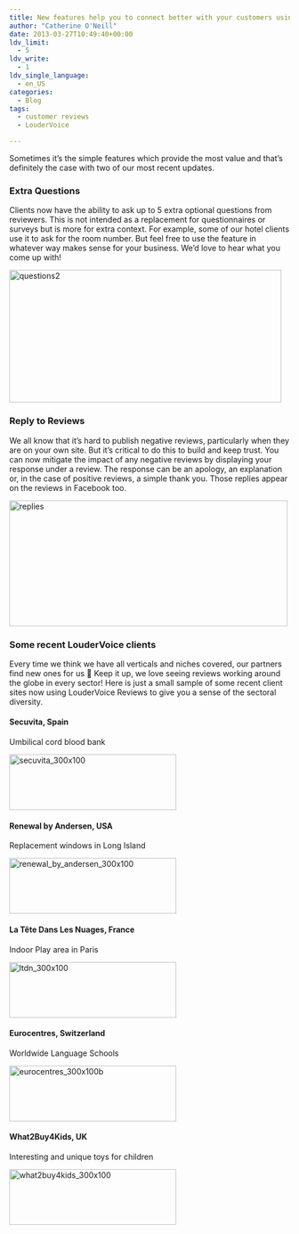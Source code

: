 ```yaml
---
title: New features help you to connect better with your customers using reviews
author: "Catherine O'Neill"
date: 2013-03-27T10:49:40+00:00
ldv_limit:
  - 5
ldv_write:
  - 1
ldv_single_language:
  - en_US
categories:
  - Blog
tags:
  - customer reviews
  - LouderVoice

---
```

Sometimes it&#8217;s the simple features which provide the most value and that&#8217;s definitely the case with two of our most recent updates.

### **Extra Questions**

Clients now have the ability to ask up to 5 extra optional questions from reviewers. This is not intended as a replacement for questionnaires or surveys but is more for extra context. For example, some of our hotel clients use it to ask for the room number. But feel free to use the feature in whatever way makes sense for your business. We&#8217;d love to hear what you come up with!

[<img class="size-full wp-image-3142 aligncenter" alt="questions2" src="http://www.loudervoice.com/wp-content/uploads/2013/03/questions2.jpg" width="489" height="238" srcset="/wp-content/uploads/2013/03/questions2.jpg 489w, /wp-content/uploads/2013/03/questions2-300x146.jpg 300w" sizes="(max-width: 489px) 100vw, 489px" />][1]

### **Reply to Reviews**

We all know that it&#8217;s hard to publish negative reviews, particularly when they are on your own site. But it&#8217;s critical to do this to build and keep trust. You can now mitigate the impact of any negative reviews by displaying your response under a review. The response can be an apology, an explanation or, in the case of positive reviews, a simple thank you. Those replies appear on the reviews in Facebook too.

[<img class="size-full wp-image-3143 aligncenter" alt="replies" src="http://www.loudervoice.com/wp-content/uploads/2013/03/replies.jpg" width="500" height="226" srcset="/wp-content/uploads/2013/03/replies.jpg 500w, /wp-content/uploads/2013/03/replies-300x135.jpg 300w" sizes="(max-width: 500px) 100vw, 500px" />][2]

### **Some recent LouderVoice clients**

Every time we think we have all verticals and niches covered, our partners find new ones for us 🙂 Keep it up, we love seeing reviews working around the globe in every sector! Here is just a small sample of some recent client sites now using LouderVoice Reviews to give you a sense of the sectoral diversity.

#### **Secuvita, Spain**

Umbilical cord blood bank

[<img class="size-full wp-image-3136 aligncenter" alt="secuvita_300x100" src="http://www.loudervoice.com/wp-content/uploads/2013/03/secuvita_300x100.png" width="300" height="100" />][3]

#### **Renewal by Andersen, USA**

Replacement windows in Long Island

[<img class="size-full wp-image-3137 aligncenter" alt="renewal_by_andersen_300x100" src="http://www.loudervoice.com/wp-content/uploads/2013/03/renewal_by_andersen_300x100.png" width="300" height="100" />][4]

#### **La Tête Dans Les Nuages, France**

Indoor Play area in Paris

[<img class="size-full wp-image-3138 aligncenter" alt="ltdn_300x100" src="http://www.loudervoice.com/wp-content/uploads/2013/03/ltdn_300x100.png" width="300" height="100" />][5]

#### **Eurocentres, Switzerland**

Worldwide Language Schools

[<img class="size-full wp-image-3139 aligncenter" alt="eurocentres_300x100b" src="http://www.loudervoice.com/wp-content/uploads/2013/03/eurocentres_300x100b.png" width="300" height="100" />][6]

#### **What2Buy4Kids, UK**

Interesting and unique toys for children

[<img class="size-full wp-image-3140 aligncenter" alt="what2buy4kids_300x100" src="http://www.loudervoice.com/wp-content/uploads/2013/03/what2buy4kids_300x100.png" width="300" height="100" />][7]

 [1]: http://www.loudervoice.com/wp-content/uploads/2013/03/questions2.jpg
 [2]: http://www.loudervoice.com/wp-content/uploads/2013/03/replies.jpg
 [3]: http://secuvita.es/testimonios-clientes
 [4]: http://renewal-by-andersen-long-island.com/reviews/
 [5]: http://www.ltdn.com/fr/informations-pratiques/avis-client
 [6]: http://www.eurocentres.com/de/reviews
 [7]: http://www.what2buy4kids.co.uk/gifts-for-boys/pillow-pets/tottenham-pillow-pet-mascot.htm#lv-review-44351